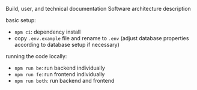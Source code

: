 Build, user, and technical documentation
Software architecture description

basic setup:
- `npm ci`: dependency install
- copy `.env.example` file and rename to `.env` (adjust database properties according to database setup if necessary)

running the code locally:
- `npm run be`: run backend individually
- `npm run fe`: run frontend individually
- `npm run both`: run backend and frontend